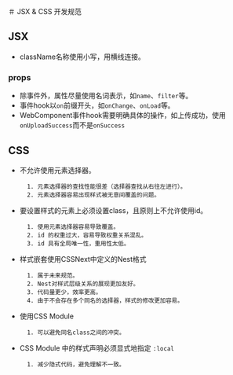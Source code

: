 ＃ JSX & CSS 开发规范

## JSX
* className名称使用小写，用横线连接。

### props
* 除事件外，属性尽量使用名词表示，如`name`、`filter`等。
* 事件hook以`on`前缀开头，如`onChange`、`onLoad`等。
* WebComponent事件hook需要明确具体的操作，如上传成功，使用`onUploadSuccess`而不是`onSuccess`

## CSS
* 不允许使用元素选择器。
    > 
        1. 元素选择器的查找性能很差（选择器查找从右往左进行）。
        2. 元素选择器容易出现样式被无意间覆盖的问题。
    >

* 要设置样式的元素上必须设置class，且原则上不允许使用id。
    > 
        1. 使用元素选择器容易导致覆盖。
        2. id 的权重过大，容易导致权重关系混乱。
        3. id 具有全局唯一性，重用性太低。
    >

* 样式嵌套使用CSSNext中定义的Nest格式
    > 
        1. 属于未来规范。
        2. Nest对样式层级关系的展现更加友好。
        3. 代码量更少，效率更高。
        4. 由于不会存在多个同名的选择器，样式的修改更加容易。
    >

* 使用CSS Module
    >
        1. 可以避免同名class之间的冲突。
    >

* CSS Module 中的样式声明必须显式地指定 `:local`
    >
        1. 减少隐式代码，避免理解不一致。
    >